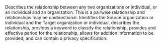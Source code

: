 Describes the relationship between any two organizations or individual, or an individual and an organization. This is a pairwise relationship and relationships may be unidirectional. Identifies the Source organization or individual and the Target organization or individual, describes the relationship, provides a keyword to classify the relationship, provides and effective period for the relationship, allows for addition information to be provided, and can contain a privacy specification.